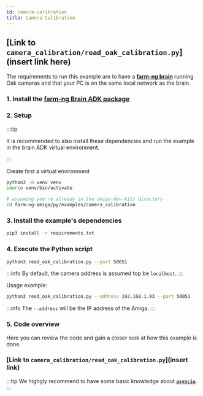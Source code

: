 ```yaml
---
id: camera-calibration
title: Camera Calibration
---
```


## [Link to `camera_calibration/read_oak_calibration.py`](insert link here)

The requirements to run this example are to have a
[**farm-ng brain**](/docs/brain/) running Oak cameras and that
your PC is on the same local network as the brain.

### 1. Install the [farm-ng Brain ADK package](/docs/brain/brain-install)

### 2. Setup

:::tip

It is recommended to also install these dependencies and run the
example in the brain ADK virtual environment.

:::

Create first a virtual environment

```bash
python3 -m venv venv
source venv/bin/activate
```

```bash
# assuming you're already in the amiga-dev-kit/ directory
cd farm-ng-amiga/py/examples/camera_calibration
```

### 3. Install the example's dependencies

```bash
pip3 install -r requirements.txt
```

### 4. Execute the Python script

```bash
python3 read_oak_calibration.py --port 50051
```

:::info
By default, the camera address is assumed top be `localhost`.
:::

Usage example:

```bash
python3 read_oak_calibration.py --address 192.168.1.93 --port 50051
```

:::info
The `--address` will be the IP address of the Amiga.
:::

### 5. Code overview

Here you can review the code and gain a closer look at how this
example is done.

### [Link to `camera_calibration/read_oak_calibration.py`](insert link)

:::tip
We highgly recommend to have some basic knowledge about
[**`asyncio`**](https://docs.python.org/3/library/asyncio.html).
:::
